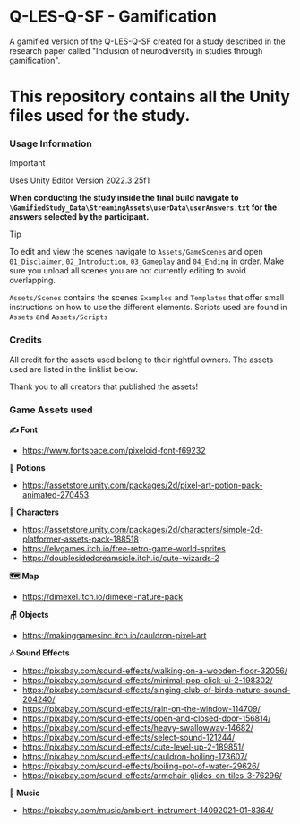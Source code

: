 # Q-LES-Q-SF - Gamification
A gamified version of the Q-LES-Q-SF created for a study described in the research paper called "Inclusion of neurodiversity in studies through gamification".

# This repository contains all the Unity files used for the study.

### Usage Information
> [!IMPORTANT]
> Uses Unity Editor Version 2022.3.25f1
> 
> **When conducting the study inside the final build navigate to ```\GamifiedStudy_Data\StreamingAssets\userData\userAnswers.txt``` for the answers selected by the participant.**

> [!TIP]
> To edit and view the scenes navigate to ```Assets/GameScenes``` and open ```01_Disclaimer```, ```02_Introduction```, ```03_Gameplay``` and ```04_Ending``` in order. Make sure you unload all scenes you are not currently editing to avoid overlapping.
> 
> ```Assets/Scenes``` contains the scenes ```Examples``` and ```Templates``` that offer small instructions on how to use the different elements.
> Scripts used are found in ```Assets``` and ```Assets/Scripts```

### Credits

All credit for the assets used belong to their rightful owners. The assets used are listed in the linklist below.

Thank you to all creators that published the assets!

### Game Assets used

**✍️ Font**
- https://www.fontspace.com/pixeloid-font-f69232

**🍹 Potions**
- https://assetstore.unity.com/packages/2d/pixel-art-potion-pack-animated-270453

**🧜 Characters**
- https://assetstore.unity.com/packages/2d/characters/simple-2d-platformer-assets-pack-188518
- https://elvgames.itch.io/free-retro-game-world-sprites
- https://doublesidedcreamsicle.itch.io/cute-wizards-2

**🗺️ Map**
- https://dimexel.itch.io/dimexel-nature-pack

**🪑 Objects**
- https://makinggamesinc.itch.io/cauldron-pixel-art

**🎶 Sound Effects**
- https://pixabay.com/sound-effects/walking-on-a-wooden-floor-32056/
- https://pixabay.com/sound-effects/minimal-pop-click-ui-2-198302/
- https://pixabay.com/sound-effects/singing-club-of-birds-nature-sound-204240/
- https://pixabay.com/sound-effects/rain-on-the-window-114709/
- https://pixabay.com/sound-effects/open-and-closed-door-156814/
- https://pixabay.com/sound-effects/heavy-swallowwav-14682/
- https://pixabay.com/sound-effects/select-sound-121244/
- https://pixabay.com/sound-effects/cute-level-up-2-189851/
- https://pixabay.com/sound-effects/cauldron-boiling-173607/
- https://pixabay.com/sound-effects/boiling-pot-of-water-29626/
- https://pixabay.com/sound-effects/armchair-glides-on-tiles-3-76296/

**🎵 Music**
- https://pixabay.com/music/ambient-instrument-14092021-01-8364/
